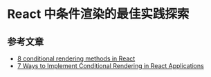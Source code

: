 # React 中条件渲染的最佳实践探索

## 参考文章

* [8 conditional rendering methods in React](https://blog.logrocket.com/conditional-rendering-in-react-c6b0e5af381e/)
* [7 Ways to Implement Conditional Rendering in React Applications](https://scotch.io/tutorials/7-ways-to-implement-conditional-rendering-in-react-applications)